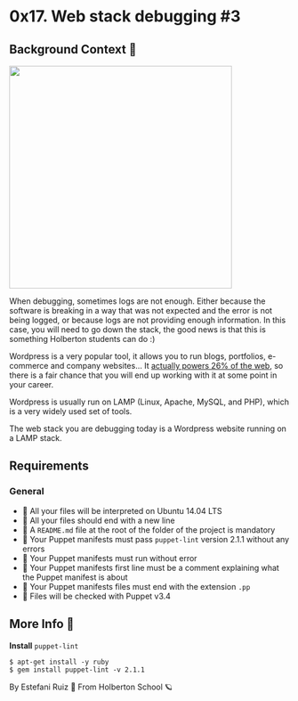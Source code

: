 # 0x17. Web stack debugging #3
## Background Context 📑
<img src = "https://s3.amazonaws.com/intranet-projects-files/holbertonschool-sysadmin_devops/293/d42WuBh.png" width = 400px length = 300px>

When debugging, sometimes logs are not enough. Either because the software is breaking in a way that was not expected and the error is not being logged, or because logs are not providing enough information. In this case, you will need to go down the stack, the good news is that this is something Holberton students can do :)

Wordpress is a very popular tool, it allows you to run blogs, portfolios, e-commerce and company websites… It [actually powers 26% of the web](https://managewp.com/blog/statistics-about-wordpress-usage), so there is a fair chance that you will end up working with it at some point in your career.

Wordpress is usually run on LAMP (Linux, Apache, MySQL, and PHP), which is a very widely used set of tools.

The web stack you are debugging today is a Wordpress website running on a LAMP stack.

## Requirements
### General
- 🚩 All your files will be interpreted on Ubuntu 14.04 LTS
- 🚩 All your files should end with a new line
- 🚩 A `README.md` file at the root of the folder of the project is mandatory
- 🚩 Your Puppet manifests must pass `puppet-lint` version 2.1.1 without any errors
- 🚩 Your Puppet manifests must run without error
- 🚩 Your Puppet manifests first line must be a comment explaining what the Puppet manifest is about
- 🚩 Your Puppet manifests files must end with the extension `.pp`
- 🚩 Files will be checked with Puppet v3.4


## More Info 📖
**Install** `puppet-lint`
```
$ apt-get install -y ruby
$ gem install puppet-lint -v 2.1.1
```
By Estefani Ruiz 🦌 From Holberton School 🪐